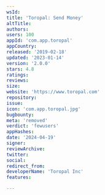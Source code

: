 ```yaml
---
wsId: 
title: 'Toropal: Send Money'
altTitle: 
authors: 
users: 100
appId: 'com.app.toropal'
appCountry: 
released: '2019-02-18'
updated: '2023-01-14'
version: '2.0.0'
stars: 4.8
ratings: 
reviews: 
size: 
website: 'https://www.toropal.com'
repository: 
issue: 
icon: 'com.app.toropal.jpg'
bugbounty: 
meta: 'removed'
verdict: 'fewusers'
appHashes: 
date: '2024-04-19'
signer: 
reviewArchive: 
twitter: 
social: 
redirect_from: 
developerName: 'Toropal Inc'
features: 

---
```


